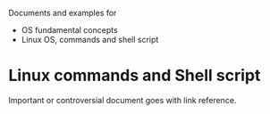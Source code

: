 Documents and examples for 

* OS fundamental concepts
* Linux OS, commands and shell script

# Linux commands and Shell script

Important or controversial document goes with link reference.
